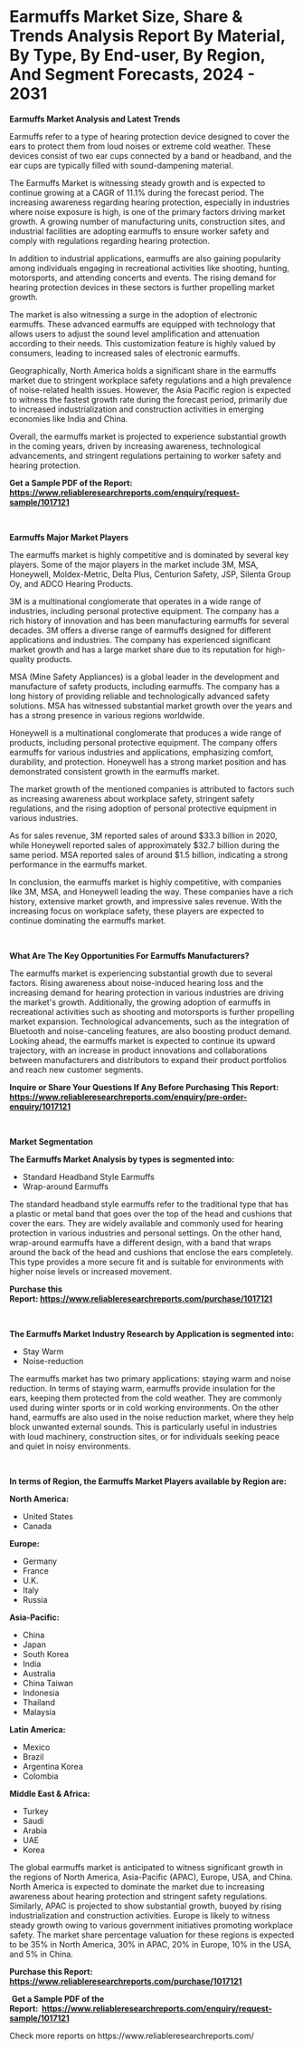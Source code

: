 <p><h1>Earmuffs Market Size, Share & Trends Analysis Report By Material, By Type, By End-user, By Region, And Segment Forecasts, 2024 - 2031</h1></p><p><strong>Earmuffs Market Analysis and Latest Trends</strong></p>
<p><p>Earmuffs refer to a type of hearing protection device designed to cover the ears to protect them from loud noises or extreme cold weather. These devices consist of two ear cups connected by a band or headband, and the ear cups are typically filled with sound-dampening material.</p><p>The Earmuffs Market is witnessing steady growth and is expected to continue growing at a CAGR of 11.1% during the forecast period. The increasing awareness regarding hearing protection, especially in industries where noise exposure is high, is one of the primary factors driving market growth. A growing number of manufacturing units, construction sites, and industrial facilities are adopting earmuffs to ensure worker safety and comply with regulations regarding hearing protection.</p><p>In addition to industrial applications, earmuffs are also gaining popularity among individuals engaging in recreational activities like shooting, hunting, motorsports, and attending concerts and events. The rising demand for hearing protection devices in these sectors is further propelling market growth.</p><p>The market is also witnessing a surge in the adoption of electronic earmuffs. These advanced earmuffs are equipped with technology that allows users to adjust the sound level amplification and attenuation according to their needs. This customization feature is highly valued by consumers, leading to increased sales of electronic earmuffs.</p><p>Geographically, North America holds a significant share in the earmuffs market due to stringent workplace safety regulations and a high prevalence of noise-related health issues. However, the Asia Pacific region is expected to witness the fastest growth rate during the forecast period, primarily due to increased industrialization and construction activities in emerging economies like India and China.</p><p>Overall, the earmuffs market is projected to experience substantial growth in the coming years, driven by increasing awareness, technological advancements, and stringent regulations pertaining to worker safety and hearing protection.</p></p>
<p><strong>Get a Sample PDF of the Report:&nbsp; <a href="https://www.reliableresearchreports.com/enquiry/request-sample/1017121">https://www.reliableresearchreports.com/enquiry/request-sample/1017121</a></strong></p>
<p>&nbsp;</p>
<p><strong>Earmuffs Major Market Players</strong></p>
<p><p>The earmuffs market is highly competitive and is dominated by several key players. Some of the major players in the market include 3M, MSA, Honeywell, Moldex-Metric, Delta Plus, Centurion Safety, JSP, Silenta Group Oy, and ADCO Hearing Products.</p><p>3M is a multinational conglomerate that operates in a wide range of industries, including personal protective equipment. The company has a rich history of innovation and has been manufacturing earmuffs for several decades. 3M offers a diverse range of earmuffs designed for different applications and industries. The company has experienced significant market growth and has a large market share due to its reputation for high-quality products.</p><p>MSA (Mine Safety Appliances) is a global leader in the development and manufacture of safety products, including earmuffs. The company has a long history of providing reliable and technologically advanced safety solutions. MSA has witnessed substantial market growth over the years and has a strong presence in various regions worldwide.</p><p>Honeywell is a multinational conglomerate that produces a wide range of products, including personal protective equipment. The company offers earmuffs for various industries and applications, emphasizing comfort, durability, and protection. Honeywell has a strong market position and has demonstrated consistent growth in the earmuffs market.</p><p>The market growth of the mentioned companies is attributed to factors such as increasing awareness about workplace safety, stringent safety regulations, and the rising adoption of personal protective equipment in various industries.</p><p>As for sales revenue, 3M reported sales of around $33.3 billion in 2020, while Honeywell reported sales of approximately $32.7 billion during the same period. MSA reported sales of around $1.5 billion, indicating a strong performance in the earmuffs market.</p><p>In conclusion, the earmuffs market is highly competitive, with companies like 3M, MSA, and Honeywell leading the way. These companies have a rich history, extensive market growth, and impressive sales revenue. With the increasing focus on workplace safety, these players are expected to continue dominating the earmuffs market.</p></p>
<p>&nbsp;</p>
<p><strong>What Are The Key Opportunities For Earmuffs Manufacturers?</strong></p>
<p><p>The earmuffs market is experiencing substantial growth due to several factors. Rising awareness about noise-induced hearing loss and the increasing demand for hearing protection in various industries are driving the market's growth. Additionally, the growing adoption of earmuffs in recreational activities such as shooting and motorsports is further propelling market expansion. Technological advancements, such as the integration of Bluetooth and noise-canceling features, are also boosting product demand. Looking ahead, the earmuffs market is expected to continue its upward trajectory, with an increase in product innovations and collaborations between manufacturers and distributors to expand their product portfolios and reach new customer segments.</p></p>
<p><strong>Inquire or Share Your Questions If Any Before Purchasing This Report: <a href="https://www.reliableresearchreports.com/enquiry/pre-order-enquiry/1017121">https://www.reliableresearchreports.com/enquiry/pre-order-enquiry/1017121</a></strong></p>
<p>&nbsp;</p>
<p><strong>Market Segmentation</strong></p>
<p><strong>The Earmuffs Market Analysis by types is segmented into:</strong></p>
<p><ul><li>Standard Headband Style Earmuffs</li><li>Wrap-around Earmuffs</li></ul></p>
<p><p>The standard headband style earmuffs refer to the traditional type that has a plastic or metal band that goes over the top of the head and cushions that cover the ears. They are widely available and commonly used for hearing protection in various industries and personal settings. On the other hand, wrap-around earmuffs have a different design, with a band that wraps around the back of the head and cushions that enclose the ears completely. This type provides a more secure fit and is suitable for environments with higher noise levels or increased movement.</p></p>
<p><strong>Purchase this Report:&nbsp;<a href="https://www.reliableresearchreports.com/purchase/1017121">https://www.reliableresearchreports.com/purchase/1017121</a></strong></p>
<p>&nbsp;</p>
<p><strong>The Earmuffs Market Industry Research by Application is segmented into:</strong></p>
<p><ul><li>Stay Warm</li><li>Noise-reduction</li></ul></p>
<p><p>The earmuffs market has two primary applications: staying warm and noise reduction. In terms of staying warm, earmuffs provide insulation for the ears, keeping them protected from the cold weather. They are commonly used during winter sports or in cold working environments. On the other hand, earmuffs are also used in the noise reduction market, where they help block unwanted external sounds. This is particularly useful in industries with loud machinery, construction sites, or for individuals seeking peace and quiet in noisy environments.</p></p>
<p>&nbsp;</p>
<p><strong>In terms of Region, the Earmuffs Market Players available by Region are:</strong></p>
<p>
    <p> <strong> North America: </strong>
        <ul>
            <li>United States</li>
            <li>Canada</li>
        </ul>
        </p> 
    <p> <strong> Europe: </strong>
        <ul>
            <li>Germany</li>
            <li>France</li>
            <li>U.K.</li>
            <li>Italy</li>
            <li>Russia</li>
        </ul>
        </p> 
    <p> <strong> Asia-Pacific: </strong>
        <ul>
            <li>China</li>
            <li>Japan</li>
            <li>South Korea</li>
            <li>India</li>
            <li>Australia</li>
            <li>China Taiwan</li>
            <li>Indonesia</li>
            <li>Thailand</li>
            <li>Malaysia</li>
        </ul>
        </p> 
    <p> <strong> Latin America: </strong>
        <ul>
            <li>Mexico</li>
            <li>Brazil</li>
            <li>Argentina Korea</li>
            <li>Colombia</li>
        </ul>
        </p> 
    <p> <strong> Middle East & Africa: </strong>
        <ul>
            <li>Turkey</li>
            <li>Saudi</li>
            <li>Arabia</li>
            <li>UAE</li>
            <li>Korea</li>
        </ul>
    </p>
    </p>
<p><p>The global earmuffs market is anticipated to witness significant growth in the regions of North America, Asia-Pacific (APAC), Europe, USA, and China. North America is expected to dominate the market due to increasing awareness about hearing protection and stringent safety regulations. Similarly, APAC is projected to show substantial growth, buoyed by rising industrialization and construction activities. Europe is likely to witness steady growth owing to various government initiatives promoting workplace safety. The market share percentage valuation for these regions is expected to be 35% in North America, 30% in APAC, 20% in Europe, 10% in the USA, and 5% in China.</p></p>
<p><strong>Purchase this Report: <a href="https://www.reliableresearchreports.com/purchase/1017121">https://www.reliableresearchreports.com/purchase/1017121</a></strong></p>
<p>&nbsp;<strong>Get a Sample PDF of the Report:&nbsp;&nbsp;<a href="https://www.reliableresearchreports.com/enquiry/request-sample/1017121">https://www.reliableresearchreports.com/enquiry/request-sample/1017121</a></strong></p>
<p><strong></strong></p>
<p>Check more reports on https://www.reliableresearchreports.com/</p>